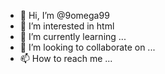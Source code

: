 - 👋 Hi, I’m @9omega99
- 👀 I’m interested in html
- 🌱 I’m currently learning ...
- 💞️ I’m looking to collaborate on ...
- 📫 How to reach me ...

<!---
9omega99/9omega99 is a ✨ special ✨ repository because its `README.md` (this file) appears on your GitHub profile.
You can click the Preview link to take a look at your changes.
--->
